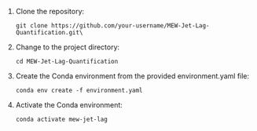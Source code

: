 1. Clone the repository:

   ```shell
   git clone https://github.com/your-username/MEW-Jet-Lag-Quantification.git\

2. Change to the project directory:
   ```shell
   cd MEW-Jet-Lag-Quantification

3. Create the Conda environment from the provided environment.yaml file:
   ```shell
   conda env create -f environment.yaml
   
4. Activate the Conda environment:
   ```shell
   conda activate mew-jet-lag

